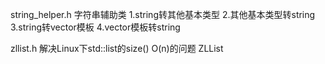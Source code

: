 string_helper.h
字符串辅助类
    1.string转其他基本类型
    2.其他基本类型转string
    3.string转vector模板
    4.vector模板转string

zllist.h
解决Linux下std::list的size() O(n)的问题 ZLList